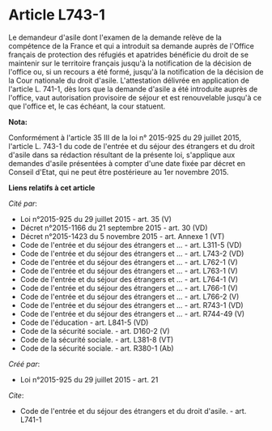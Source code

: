 # Article L743-1

Le demandeur d'asile dont l'examen de la demande relève de la compétence de la France et qui a introduit sa demande auprès de
l'Office français de protection des réfugiés et apatrides bénéficie du droit de se maintenir sur le territoire français
jusqu'à la notification de la décision de l'office ou, si un recours a été formé, jusqu'à la notification de la décision de
la Cour nationale du droit d'asile. L'attestation délivrée en application de l'article L. 741-1, dès lors que la demande
d'asile a été introduite auprès de l'office, vaut autorisation provisoire de séjour et est renouvelable jusqu'à ce que
l'office et, le cas échéant, la cour statuent.

**Nota:**

Conformément à l'article 35 III de la loi n° 2015-925 du 29 juillet 2015, l'article L. 743-1 du code de l'entrée et du séjour
des étrangers et du droit d'asile dans sa rédaction résultant de la présente loi, s'applique aux demandes d'asile présentées
à compter d'une date fixée par décret en Conseil d'Etat, qui ne peut être postérieure au 1er novembre 2015.

**Liens relatifs à cet article**

_Cité par_:

  - Loi n°2015-925 du 29 juillet 2015 - art. 35 (V)
  - Décret n°2015-1166 du 21 septembre 2015 - art. 30 (VD)
  - Décret n°2015-1423 du 5 novembre 2015 - art. Annexe 1 (VT)
  - Code de l'entrée et du séjour des étrangers et ... - art. L311-5 (VD)
  - Code de l'entrée et du séjour des étrangers et ... - art. L743-2 (VD)
  - Code de l'entrée et du séjour des étrangers et ... - art. L762-1 (V)
  - Code de l'entrée et du séjour des étrangers et ... - art. L763-1 (V)
  - Code de l'entrée et du séjour des étrangers et ... - art. L764-1 (V)
  - Code de l'entrée et du séjour des étrangers et ... - art. L766-1 (V)
  - Code de l'entrée et du séjour des étrangers et ... - art. L766-2 (V)
  - Code de l'entrée et du séjour des étrangers et ... - art. R743-1 (VD)
  - Code de l'entrée et du séjour des étrangers et ... - art. R744-49 (V)
  - Code de l'éducation - art. L841-5 (VD)
  - Code de la sécurité sociale. - art. D160-2 (V)
  - Code de la sécurité sociale. - art. L381-8 (VT)
  - Code de la sécurité sociale. - art. R380-1 (Ab)

_Créé par_:

  - Loi n°2015-925 du 29 juillet 2015 - art. 21

_Cite_:

  - Code de l'entrée et du séjour des étrangers et du droit d'asile. - art. L741-1
